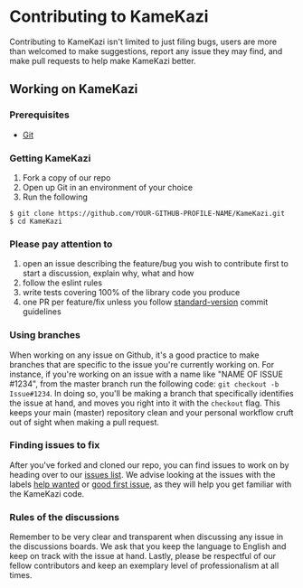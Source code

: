 # Contributing to KameKazi
Contributing to KameKazi isn't limited to just filing bugs, users are more than welcomed to make suggestions, report any issue they may find, and make pull requests to help make KameKazi better.

## Working on KameKazi
### Prerequisites
* [Git](https://git-scm.com/)

### Getting KameKazi
1. Fork a copy of our repo
2. Open up Git in an environment of your choice
3. Run the following

```
$ git clone https://github.com/YOUR-GITHUB-PROFILE-NAME/KameKazi.git
$ cd KameKazi
```

### Please pay attention to
1. open an issue describing the feature/bug you wish to contribute first to start a discussion, explain why, what and how
2. follow the eslint rules
3. write tests covering 100% of the library code you produce
4. one PR per feature/fix unless you follow [standard-version](https://github.com/conventional-changelog/standard-version) commit guidelines

### Using branches
When working on any issue on Github, it's a good practice to make branches that are specific to the issue you're currently working on. For instance, if you're working on an issue with a name like "NAME OF ISSUE #1234", from the master branch run the following code: `git checkout -b Issue#1234`. In doing so, you'll be making a branch that specifically identifies the issue at hand, and moves you right into it with the `checkout` flag. This keeps your main (master) repository clean and your personal workflow cruft out of sight when making a pull request. 

### Finding issues to fix
After you've forked and cloned our repo, you can find issues to work on by heading over to our [issues list](https://github.com/DesmondANIMUS/KameKazi/issues). We advise looking at the issues with the labels [help wanted](https://github.com/DesmondANIMUS/KameKazi/issues?q=is%3Aissue+is%3Aopen+label%3A%22help+wanted%22) or [good first issue](https://github.com/DesmondANIMUS/KameKazi/issues?q=is%3Aissue+is%3Aopen+label%3A%22good+first+issue%22), as they will help you get familiar with the KameKazi code. 

### Rules of the discussions
Remember to be very clear and transparent when discussing any issue in the discussions boards. We ask that you keep the language to English and keep on track with the issue at hand. Lastly, please be respectful of our fellow contributors and keep an exemplary level of professionalism at all times.  
